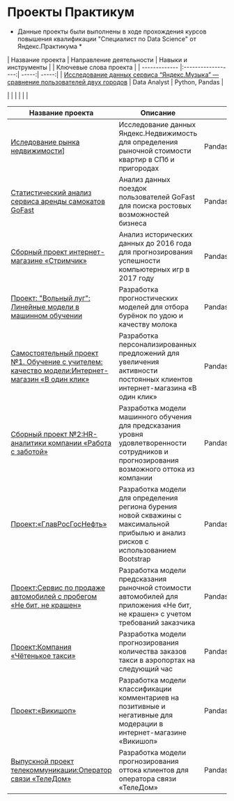 # Проекты Практикум

* Данные проекты были выполнены в ходе прохождения курсов повышения квалификации "Специалист по Data Science"  от Яндекс.Практикума *

| Название проекта | Направление деятельности | Навыки и инструменты | | Ключевые слова проекта |
| ------------- |:------------------:| -----:| -----:|
| [Исследование данных сервиса “Яндекс.Музыка” — сравнение пользователей двух городов](https://github.com/ValentinaZubareva2906/yandex_practicum/blob/main/%D0%BF%D1%80%D0%BE%D0%B5%D0%BA%D1%82%20%E2%84%961%20%22%D0%9C%D1%83%D0%B7%D1%8B%D0%BA%D0%B0%20%D0%AF%D0%BD%D0%B4%D0%B5%D0%BA%D1%81%D0%B0%22/project_1.ipynb) | Data Analyst | Python, Pandas |

|  |  |  |  |  |

| Название проекта              | Описание       | Используемые библиотеки
| ----------------------------- | ------------------- | ----------------- |
| [Иследование рынка недвижимости](https://github.com/ValentinaZubareva2906/yandex_practicum/blob/main/%D0%BF%D1%80%D0%BE%D0%B5%D0%BA%D1%82%20%E2%84%961%20%22%D0%9C%D1%83%D0%B7%D1%8B%D0%BA%D0%B0%20%D0%AF%D0%BD%D0%B4%D0%B5%D0%BA%D1%81%D0%B0%22/project_1.ipynb)]| Исследование данных Яндекс.Недвижимость для определения рыночной стоимости квартир в СПб и пригородах  | Pandas,matplotlib
| [Статистический анализ сервиса аренды самокатов GoFast](https://github.com/asatryanlucy/Practicum-Projects/blob/f8e89304290059c7263508de706de20b54ca4ac1/%D0%9F%D1%80%D0%BE%D0%B5%D0%BA%D1%82_2/Stat_analys.ipynb) | Анализ данных поездок пользователей GoFast для поиска ростовых возможностей бизнеса | Pandas,NumPy,Scipy,Matplotlib,Math |
| [Сборный проект интернет-магазине «Стримчик»](https://github.com/asatryanlucy/Practicum-Projects/blob/6612df9cea89f1d45c46a30de73d14e79d30ce28/%D0%9F%D1%80%D0%BE%D0%B5%D0%BA%D1%82_3/%D0%A1%D0%B1%D0%BE%D1%80%D0%BD%D1%8B%D0%B9%20%D0%BF%D1%80%D0%BE%D0%B5%D0%BA%D1%82%20%E2%84%961_%D0%98%D0%B3%D1%80%D1%8B.ipynb) | Анализ исторических данных до 2016 года для прогнозирования успешности компьютерных игр в 2017 году | Pandas,NumPy,Scipy,Matplotlib,Math,Seaborn |
| [Проект: "Вольный луг": Линейные модели в машинном обучении](https://github.com/asatryanlucy/Practicum-Projects/blob/0819d20d7f3b3e684fcda581b4e98b60890cc584/%D0%9F%D1%80%D0%BE%D0%B5%D0%BA%D1%82_4/Linear_Regression%20(1).ipynb) | Разработка прогностических моделей для отбора бурёнок по удою и качеству молока |  Pandas,NumPy,Scipy,Matplotlib,Math,plotly,phik,sklearn |
| [Самостоятельный проект №1. Обучение с учителем: качество модели:Интернет-магазин «В один клик»](https://github.com/asatryanlucy/Practicum-Projects/blob/b27557a802900206d590e7b929fa4a776cd5a2d7/%D0%9F%D1%80%D0%BE%D0%B5%D0%BA%D1%82_5/learning_with_teacher.ipynb) | Разработка персонализированных предложений для увеличения активности постоянных клиентов интернет-магазина «В один клик» | Pandas,NumPy,Scipy,Matplotlib,Math,plotly,phik,sklearn,optuna
| [Сборный проект №2:HR-аналитики компании «Работа с заботой»](https://github.com/asatryanlucy/Practicum-Projects/blob/1cef88e0b8c66a0f44a550285e386a7d24020b3d/%D0%9F%D1%80%D0%BE%D0%B5%D0%BA%D1%82_6/HR_analytics.ipynb) | Разработка модели машинного обучения для предсказания уровня удовлетворенности сотрудников и прогнозирования возможного оттока из компании | Pandas,NumPy,Scipy,Matplotlib,Math,plotly,phik,sklearn,joblib,imblearn,mlxtend |
| [Проект:«ГлавРосГосНефть»](https://github.com/asatryanlucy/Practicum-Projects/blob/94a57fc8d2a7f6adbe8361faa462ff7c6ab97f3c/%D0%9F%D1%80%D0%BE%D0%B5%D0%BA%D1%82_7/%D0%9C%D0%9E_%D0%92_%D0%91%D0%98%D0%97%D0%9D%D0%95%D0%A1%D0%95%20(1).ipynb) | Разработка модели для определения региона бурения новой скважины с максимальной прибылью и анализ рисков с использованием Bootstrap | Pandas,NumPy,Scipy,Matplotlib,Math,sklearn,shap,statsmodels,mlxtend |
| [Проект:Сервис по продаже автомобилей с пробегом «Не бит, не крашен»](https://github.com/asatryanlucy/Practicum-Projects/blob/00ae24f4fac0d05bc40bf14456930698d7d6efbc/%D0%9F%D1%80%D0%BE%D0%B5%D0%BA%D1%82_8/%D0%9E%D0%BF%D1%80%D0%B5%D0%B4%D0%B5%D0%BB%D0%B5%D0%BD%D0%B8%D0%B5%20%D1%81%D1%82%D0%BE%D0%B8%D0%BC%D0%BE%D1%81%D1%82%D0%B8%20%D0%B0%D0%B2%D1%82%D0%BE%D0%BC%D0%BE%D0%B1%D0%B8%D0%BB%D0%B5%D0%B9.ipynb) | Разработка модели предсказания рыночной стоимости автомобилей для приложения «Не бит, не крашен» с учетом требований заказчика | Pandas,NumPy,Scipy,Matplotlib,Math,sklearn,statsmodels,phik,plotly,os |
| [Проект:Компания «Чётенькое такси»](https://github.com/asatryanlucy/Practicum-Projects/blob/1ad1741f8090206440d9921ad65cca86ed528d19/%D0%9F%D1%80%D0%BE%D0%B5%D0%BA%D1%82_9/%D0%9F%D1%80%D0%BE%D0%B3%D0%BD%D0%BE%D0%B7%D0%B8%D1%80%D0%BE%D0%B2%D0%B0%D0%BD%D0%B8%D0%B5%20%D0%B7%D0%B0%D0%BA%D0%B0%D0%B7%D0%BE%D0%B2%20%D1%82%D0%B0%D0%BA%D1%81%D0%B8.ipynb) | Разработка модели прогнозирования количества заказов такси в аэропортах на следующий час | Pandas,NumPy,Scipy,Matplotlib,sklearn,statsmodels,os,lightgbm |
| [Проект:«Викишоп»](https://github.com/asatryanlucy/Practicum-Projects/blob/6eda7ec6554fd1998a4adafa9ac6061465a473fb/%D0%9F%D1%80%D0%BE%D0%B5%D0%BA%D1%82_10/%D0%9F%D1%80%D0%BE%D0%B5%D0%BA%D1%82_%D0%92%D0%B8%D0%BA%D0%B8%D1%88%D0%BE%D0%BF%20(1).ipynb) | Разработка модели классификации комментариев на позитивные и негативные для модерации в интернет-магазине «Викишоп» | Pandas,NumPy,Matplotlib,sklearn,os,lightgbm,nltk,tqdm,re,phik |
| [Выпускной проект телекоммуникации:Оператор связи «ТелеДом»](https://github.com/asatryanlucy/Practicum-Projects/blob/f4d6f96b168e57df823575137fa24ffebd201ecc/%D0%A4%D0%B8%D0%BD%D0%B0%D0%BB%D1%8C%D0%BD%D1%8B%D0%B9_%D0%BF%D1%80%D0%BE%D0%B5%D0%BA%D1%82/Last_project_telecom.ipynb) | Разработка модели прогнозирования оттока клиентов для оператора связи «ТелеДом» | Pandas,NumPy,Matplotlib,sklearn,seaborn,phik,catboost |
